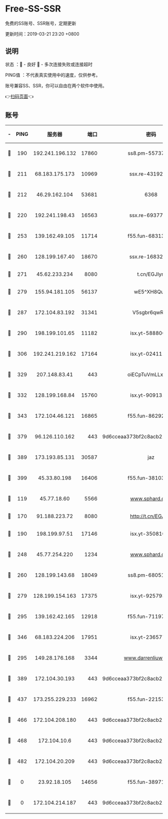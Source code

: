 # Free-SS-SSR

免费的SS账号、SSR账号，定期更新

更新时间：2019-03-21 23:20 +0800

## 说明

状态     ：🙂 - 良好 🙁 - 多次连接失败或连接超时

PING值   ：不代表真实使用中的速度，仅供参考。

账号兼容SS、SSR，你可以自由在两个软件中使用。

👉[扫码页面](https://liesauer.github.io/Free-SS-SSR/)👈

## 账号

|-|PING|服务器|端口|密码|加密方式|区域|
|:----:|:----:|:-----:|-----:|:----:|:----:|:----:|
|🙂|190|192.241.196.132|17860|ss8.pm-55737641|aes-256-cfb|US|
|🙂|211|68.183.175.173|10969|ssx.re-43192061|aes-256-cfb|US|
|🙂|212|46.29.162.104|53681|6368|aes-256-ctr|RU|
|🙂|220|192.241.198.43|16563|ssx.re-69377948|aes-256-cfb|US|
|🙂|253|139.162.49.105|11714|f55.fun-68313029|aes-256-cfb|SG|
|🙂|260|128.199.167.40|18670|ssx.re-16832258|aes-256-cfb|SG|
|🙂|271|45.62.233.234|8080|t.cn/EGJIyrl|rc4-md5|CA|
|🙂|279|155.94.181.105|56137|wE5^XH8Quw|aes-256-cfb|US|
|🙂|287|172.104.83.192|31341|V5sgbr6qwRg1|aes-256-cfb|JP|
|🙂|290|198.199.101.65|11182|isx.yt-58880075|aes-256-cfb|US|
|🙂|306|192.241.219.162|17164|isx.yt-02411127|aes-256-cfb|US|
|🙂|329|207.148.83.41|443|oiECpTuVmLLxk4Ts|aes-256-cfb|AU|
|🙂|332|128.199.168.84|15760|isx.yt-90913173|aes-256-cfb|SG|
|🙂|343|172.104.46.121|16865|f55.fun-86292615|aes-256-cfb|SG|
|🙂|379|96.126.110.162|443|9d6cceaa373bf2c8acb22e60b6a58be6|aes-256-cfb|US|
|🙂|389|173.193.85.131|30587|jaz|aes-256-cfb|US|
|🙂|399|45.33.80.198|16406|f55.fun-38103028|aes-256-cfb|US|
|🙂|119|45.77.18.60|5566|www.sphard.com|aes-256-cfb|JP|
|🙂|170|91.188.223.72|8080|http://t.cn/EGJIyrl|rc4-md5|RU|
|🙂|190|198.199.97.51|17146|isx.yt-35081098|aes-256-cfb|US|
|🙂|248|45.77.254.220|1234|www.sphard.com|aes-256-cfb|SG|
|🙂|260|128.199.143.68|18049|ss8.pm-68051227|aes-256-cfb|SG|
|🙂|279|128.199.154.163|17375|isx.yt-92579353|aes-256-cfb|SG|
|🙂|295|139.162.42.165|12918|f55.fun-71197763|aes-256-cfb|SG|
|🙂|346|68.183.224.206|17951|isx.yt-23657794|aes-256-cfb|SG|
|🙁|295|149.28.176.168|3344|www.darrenliuwei.com|aes-256-cfb|AU|
|🙁|389|172.104.30.193|443|9d6cceaa373bf2c8acb22e60b6a58be6|aes-256-cfb|US|
|🙁|437|173.255.229.233|16962|f55.fun-22153074|aes-256-cfb|US|
|🙁|466|172.104.208.180|443|9d6cceaa373bf2c8acb22e60b6a58be6|aes-256-cfb|US|
|🙁|468|172.104.10.6|443|9d6cceaa373bf2c8acb22e60b6a58be6|aes-256-cfb|US|
|🙁|482|172.104.20.209|443|9d6cceaa373bf2c8acb22e60b6a58be6|aes-256-cfb|US|
|🙁|0|23.92.18.105|14656|f55.fun-38971155|aes-256-cfb|US|
|🙁|0|172.104.214.187|443|9d6cceaa373bf2c8acb22e60b6a58be6|aes-256-cfb|US|
